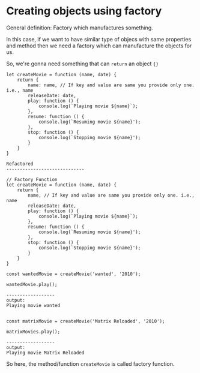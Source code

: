 # Creating objects using factory

General definition: Factory which manufactures something.

In this case, if we want to have similar type of objecs with same properties and method then we need a factory which can manufacture the objects for us.

So, we're gonna need something that can `return` an object `{}`

    let createMovie = function (name, date) {
        return {
            name: name, // If key and value are same you provide only one. i.e., name
            releaseDate: date,
            play: function () {
                console.log(`Playing movie ${name}`);
            },
            resume: function () {
                console.log(`Resuming movie ${name}');
            },
            stop: function () {
                console.log(`Stopping movie ${name}');
            }
        }
    }

    Refactored
    -----------------------------

    // Factory Function
    let createMovie = function (name, date) {
        return {
            name, // If key and value are same you provide only one. i.e., name
            releaseDate: date,
            play: function () {
                console.log(`Playing movie ${name}`);
            },
            resume: function () {
                console.log(`Resuming movie ${name}');
            },
            stop: function () {
                console.log(`Stopping movie ${name}');
            }
        }
    }

    const wantedMovie = createMovie('wanted', '2010');

    wantedMovie.play();

    ------------------
    output:
    Playing movie wanted


    const matrixMovie = createMovie('Matrix Reloaded', '2010');

    matrixMovies.play();

    ------------------
    output:
    Playing movie Matrix Reloaded

So here, the method/function `createMovie` is called factory function.
